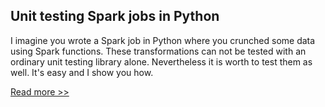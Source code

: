 ## Unit testing Spark jobs in Python

I imagine you wrote a Spark job in Python where you crunched some data using Spark functions. These transformations can not be tested with an ordinary unit testing library alone. Nevertheless it is worth to test them as well. It's easy and I show you how.

[Read more >>](unit-testing-spark-jobs-in-python/)

